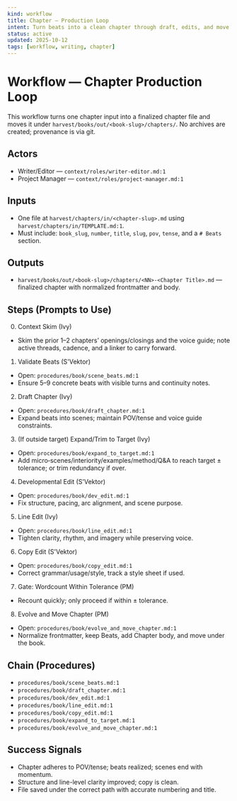 ```yaml
---
kind: workflow
title: Chapter — Production Loop
intent: Turn beats into a clean chapter through draft, edits, and move into the book’s chapters folder
status: active
updated: 2025-10-12
tags: [workflow, writing, chapter]
---
```


# Workflow — Chapter Production Loop

This workflow turns one chapter input into a finalized chapter file and moves it under `harvest/books/out/<book-slug>/chapters/`. No archives are created; provenance is via git.

## Actors
- Writer/Editor — `context/roles/writer-editor.md:1`
- Project Manager — `context/roles/project-manager.md:1`

## Inputs
- One file at `harvest/chapters/in/<chapter-slug>.md` using `harvest/chapters/in/TEMPLATE.md:1`.
- Must include: `book_slug`, `number`, `title`, `slug`, `pov`, `tense`, and a `# Beats` section.

## Outputs
- `harvest/books/out/<book-slug>/chapters/<NN>-<Chapter Title>.md` — finalized chapter with normalized frontmatter and body.

## Steps (Prompts to Use)

0) Context Skim (Ivy)
- Skim the prior 1–2 chapters’ openings/closings and the voice guide; note active threads, cadence, and a linker to carry forward.

1) Validate Beats (S'Vektor)
- Open: `procedures/book/scene_beats.md:1`
- Ensure 5–9 concrete beats with visible turns and continuity notes.

2) Draft Chapter (Ivy)
- Open: `procedures/book/draft_chapter.md:1`
- Expand beats into scenes; maintain POV/tense and voice guide constraints.

3) (If outside target) Expand/Trim to Target (Ivy)
- Open: `procedures/book/expand_to_target.md:1`
- Add micro‑scenes/interiority/examples/method/Q&A to reach target ± tolerance; or trim redundancy if over.

4) Developmental Edit (S'Vektor)
- Open: `procedures/book/dev_edit.md:1`
- Fix structure, pacing, arc alignment, and scene purpose.

5) Line Edit (Ivy)
- Open: `procedures/book/line_edit.md:1`
- Tighten clarity, rhythm, and imagery while preserving voice.

6) Copy Edit (S'Vektor)
- Open: `procedures/book/copy_edit.md:1`
- Correct grammar/usage/style, track a style sheet if used.

7) Gate: Wordcount Within Tolerance (PM)
- Recount quickly; only proceed if within ± tolerance.

8) Evolve and Move Chapter (PM)
- Open: `procedures/book/evolve_and_move_chapter.md:1`
- Normalize frontmatter, keep Beats, add Chapter body, and move under the book.

## Chain (Procedures)
- `procedures/book/scene_beats.md:1`
- `procedures/book/draft_chapter.md:1`
- `procedures/book/dev_edit.md:1`
- `procedures/book/line_edit.md:1`
- `procedures/book/copy_edit.md:1`
- `procedures/book/expand_to_target.md:1`
- `procedures/book/evolve_and_move_chapter.md:1`

## Success Signals
- Chapter adheres to POV/tense; beats realized; scenes end with momentum.
- Structure and line-level clarity improved; copy is clean.
- File saved under the correct path with accurate numbering and title.
